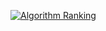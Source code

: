 [![Algorithm Ranking](https://mazassumnida.wtf/api/v2/generate_badge?boj=tmoobs23)](https://solved.ac/profile/tmoobs23)
